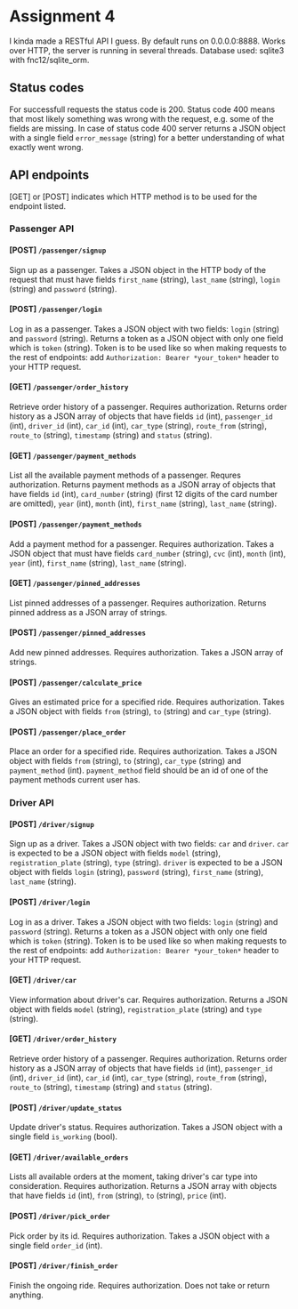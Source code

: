 # Assignment 4
I kinda made a RESTful API I guess. By default runs on 0.0.0.0:8888. Works over HTTP, the server is running in several threads. Database used: sqlite3 with fnc12/sqlite_orm.

## Status codes
For successfull requests the status code is 200. Status code 400 means that most likely something was wrong with the request, e.g. some of the fields are missing. In case of status code 400 server returns a JSON object with a single field `error_message` (string) for a better understanding of what exactly went wrong.

## API endpoints
[GET] or [POST] indicates which HTTP method is to be used for the endpoint listed.
### Passenger API
#### [POST] `/passenger/signup` 
Sign up as a passenger.
Takes a JSON object in the HTTP body of the request that must have fields `first_name` (string), `last_name` (string), `login` (string) and `password` (string).
#### [POST] `/passenger/login` 
Log in as a passenger. 
Takes a JSON object with two fields: `login` (string) and `password` (string).
Returns a token as a JSON object with only one field which is `token` (string). Token is to be used like so when making requests to the rest of endpoints: add `Authorization: Bearer *your_token*` header to your HTTP request.
#### [GET] `/passenger/order_history` 
Retrieve order history of a passenger. Requires authorization.
Returns order history as a JSON array of objects that have fields `id` (int), `passenger_id` (int), `driver_id` (int), `car_id` (int), `car_type` (string), `route_from` (string), `route_to` (string), `timestamp` (string) and `status` (string).
#### [GET] `/passenger/payment_methods` 
List all the available payment methods of a passenger. Requres authorization.
Returns payment methods as a JSON array of objects that have fields `id` (int), `card_number` (string) (first 12 digits of the card number are omitted), `year` (int), `month` (int), `first_name` (string), `last_name` (string).
#### [POST] `/passenger/payment_methods` 
Add a payment method for a passenger. Requires authorization.
Takes a JSON object that must have fields `card_number` (string), `cvc` (int), `month` (int), `year` (int), `first_name` (string), `last_name` (string).
#### [GET] `/passenger/pinned_addresses`
List pinned addresses of a passenger. Requires authorization.
Returns pinned address as a JSON array of strings.
#### [POST] `/passenger/pinned_addresses`
Add new pinned addresses. Requires authorization.
Takes a JSON array of strings.
#### [POST] `/passenger/calculate_price`
Gives an estimated price for a specified ride. Requires authorization.
Takes a JSON object with fields `from` (string), `to` (string) and `car_type` (string).
#### [POST] `/passenger/place_order`
Place an order for a specified ride. Requires authorization.
Takes a JSON object with fields `from` (string), `to` (string), `car_type` (string) and `payment_method` (int). `payment_method` field should be an id of one of the payment methods current user has. 
### Driver API
#### [POST] `/driver/signup` 
Sign up as a driver.
Takes a JSON object with two fields: `car` and `driver`. `car` is expected to be a JSON object with fields `model` (string), `registration_plate` (string), `type` (string). `driver` is expected to be a JSON object with fields `login` (string), `password` (string), `first_name` (string), `last_name` (string). 
#### [POST] `/driver/login` 
Log in as a driver. 
Takes a JSON object with two fields: `login` (string) and `password` (string).
Returns a token as a JSON object with only one field which is `token` (string). Token is to be used like so when making requests to the rest of endpoints: add `Authorization: Bearer *your_token*` header to your HTTP request.
#### [GET] `/driver/car`
View information about driver's car. Requires authorization.
Returns a JSON object with fields `model` (string), `registration_plate` (string) and `type` (string).
#### [GET] `/driver/order_history`
Retrieve order history of a passenger. Requires authorization.
Returns order history as a JSON array of objects that have fields `id` (int), `passenger_id` (int), `driver_id` (int), `car_id` (int), `car_type` (string), `route_from` (string), `route_to` (string), `timestamp` (string) and `status` (string).
#### [POST] `/driver/update_status`
Update driver's status. Requires authorization.
Takes a JSON object with a single field `is_working` (bool).
#### [GET] `/driver/available_orders`
Lists all available orders at the moment, taking driver's car type into consideration. Requires authorization.
Returns a JSON array with objects that have fields `id` (int), `from` (string), `to` (string), `price` (int).
#### [POST] `/driver/pick_order`
Pick order by its id. Requires authorization.
Takes a JSON object with a single field `order_id` (int).
#### [POST] `/driver/finish_order`
Finish the ongoing ride. Requires authorization.
Does not take or return anything.
